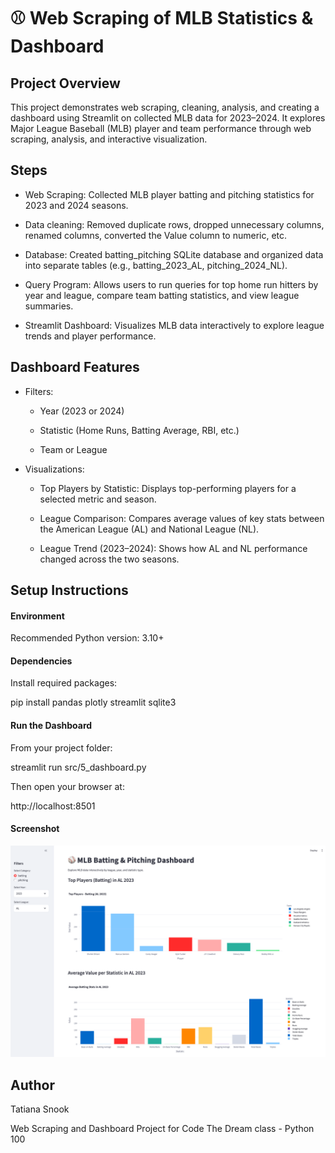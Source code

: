 # ⚾ Web Scraping of MLB Statistics & Dashboard
## Project Overview

This project demonstrates web scraping, cleaning, analysis, and creating a dashboard using Streamlit on collected MLB data for 2023–2024.
It explores Major League Baseball (MLB) player and team performance through web scraping, analysis, and interactive visualization.

## Steps

* Web Scraping: Collected MLB player batting and pitching statistics for 2023 and 2024 seasons.

* Data cleaning: Removed duplicate rows, dropped unnecessary columns, renamed columns, converted the Value column to numeric, etc.

* Database: Created batting_pitching SQLite database and organized data into separate tables (e.g., batting_2023_AL, pitching_2024_NL).

* Query Program: Allows users to run queries for top home run hitters by year and league, compare team batting statistics, and view league summaries.

* Streamlit Dashboard: Visualizes MLB data interactively to explore league trends and player performance.

## Dashboard Features

* Filters:

    * Year (2023 or 2024)

    * Statistic (Home Runs, Batting Average, RBI, etc.)

    * Team or League

* Visualizations:

    * Top Players by Statistic: Displays top-performing players for a selected metric and season.

    * League Comparison: Compares average values of key stats between the American League (AL) and National League (NL).

    * League Trend (2023–2024): Shows how AL and NL performance changed across the two seasons.

## Setup Instructions

#### Environment

Recommended Python version: 3.10+

#### Dependencies

Install required packages:

pip install pandas plotly streamlit sqlite3

#### Run the Dashboard

From your project folder:

streamlit run src/5_dashboard.py

Then open your browser at:

http://localhost:8501

#### Screenshot

![MLB Dashboard Screenshot](assets/mlb_dashboard.png)

## Author

Tatiana Snook

Web Scraping and Dashboard Project for Code The Dream class - Python 100

